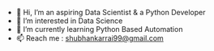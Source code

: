 - 👋 Hi, I’m an aspiring Data Scientist & a Python Developer
- 👀 I’m interested in Data Science
- 🌱 I’m currently learning Python Based Automation
- 📫 Reach me : <a href="mailto:shubhankarrai99@gmail.com">shubhankarrai99@gmail.com</a>


<!---
shubhankar-rai/shubhankar-rai is a ✨ special ✨ repository because its `README.md` (this file) appears on your GitHub profile.
You can click the Preview link to take a look at your changes.
--->
